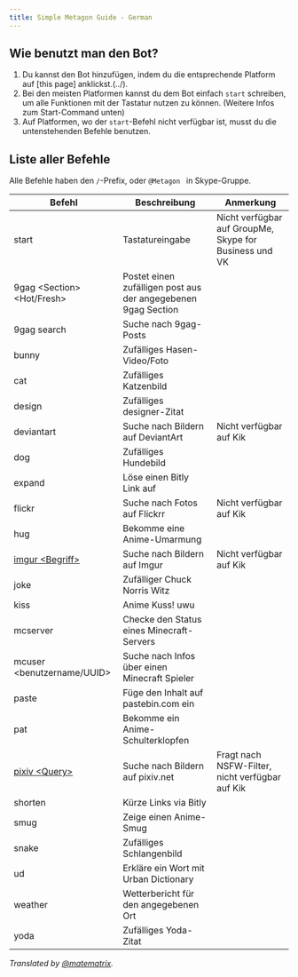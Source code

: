 ```yaml
---
title: Simple Metagon Guide - German
---
```


## Wie benutzt man den Bot?

1. Du kannst den Bot hinzufügen, indem du die entsprechende Platform auf [this page] anklickst.(../).
2. Bei den meisten Platformen kannst du dem Bot einfach `start` schreiben, um alle Funktionen mit der Tastatur nutzen zu können. (Weitere Infos zum Start-Command unten)
3. Auf Platformen, wo der `start`-Befehl nicht verfügbar ist, musst du die untenstehenden Befehle benutzen.

## Liste aller Befehle
Alle Befehle haben den `/`-Prefix, oder `@Metagon ` in Skype-Gruppe.

| Befehl | Beschreibung | Anmerkung |
| --- | --- | --- |
| start | Tastatureingabe | Nicht verfügbar auf GroupMe, Skype for Business und VK |
| 9gag \<Section\> <Hot/Fresh> | Postet einen zufälligen post aus der angegebenen 9gag Section | |
| 9gag search <Query> | Suche nach 9gag-Posts | |
| bunny | Zufälliges Hasen-Video/Foto | |
| cat | Zufälliges Katzenbild | |
| design | Zufälliges designer-Zitat | |
| deviantart <Suchbegriff> | Suche nach Bildern auf DeviantArt | Nicht verfügbar auf Kik |
| dog | Zufälliges Hundebild | |
| expand | Löse einen Bitly Link auf | |
| flickr | Suche nach Fotos auf Flickrr | Nicht verfügbar auf Kik |
| hug | Bekomme eine Anime-Umarmung | |
| [imgur \<Begriff\>](../images#imgur) | Suche nach Bildern auf Imgur | Nicht verfügbar auf Kik |
| joke | Zufälliger Chuck Norris Witz | |
| kiss | Anime Kuss! uwu | |
| mcserver <Addresse> | Checke den Status eines Minecraft-Servers | |
| mcuser <benutzername/UUID> | Suche nach Infos über einen Minecraft Spieler | |
| paste <Inhalt> | Füge den Inhalt auf pastebin.com ein | |
| pat | Bekomme ein Anime-Schulterklopfen | |
| [pixiv \<Query\>](../images#pixiv) | Suche nach Bildern auf pixiv.net | Fragt nach NSFW-Filter, nicht verfügbar auf Kik |
| shorten <Link> | Kürze Links via Bitly | |
| smug | Zeige einen Anime-Smug | |
| snake | Zufälliges Schlangenbild | |
| ud <Wort> | Erkläre ein Wort mit Urban Dictionary | |
| weather <Ort> | Wetterbericht für den angegebenen Ort | |
| yoda | Zufälliges Yoda-Zitat | |

*Translated by [@matematrix](https://github.com/matematrix).*
